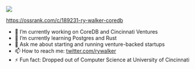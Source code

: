 <picture>
<source 
  srcset="https://github-readme-stats.vercel.app/api?username=ryw&show_icons=true&theme=dark"
  media="(prefers-color-scheme: dark)"
/>
<source
  srcset="https://github-readme-stats.vercel.app/api?username=ryw&show_icons=true"
  media="(prefers-color-scheme: light), (prefers-color-scheme: no-preference)"
/>
<img src="https://github-readme-stats.vercel.app/api?username=ryw&show_icons=true" />
</picture>


<picture>
<source 
  srcset="https://ossrank.com/widget/189231"
        media="(prefers-color-scheme: light), (prefers-color-scheme: no-preference)"
/>
</picture>

https://ossrank.com/c/189231-ry-walker-coredb

- 🔭 I’m currently working on CoreDB and Cincinnati Ventures
- 🌱 I’m currently learning Postgres and Rust
- 💬 Ask me about starting and running venture-backed startups
- 📫 How to reach me: [twitter.com/rywalker](https://twitter.com/rywalker)
- ⚡ Fun fact: Dropped out of Computer Science at University of Cincinnati

